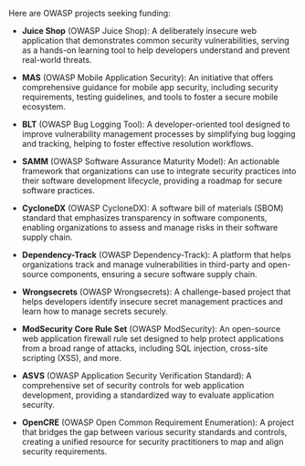 Here are OWASP projects seeking funding:

- **Juice Shop** (OWASP Juice Shop): A deliberately insecure web application that demonstrates common security vulnerabilities, serving as a hands-on learning tool to help developers understand and prevent real-world threats.

- **MAS** (OWASP Mobile Application Security): An initiative that offers comprehensive guidance for mobile app security, including security requirements, testing guidelines, and tools to foster a secure mobile ecosystem.

- **BLT** (OWASP Bug Logging Tool): A developer-oriented tool designed to improve vulnerability management processes by simplifying bug logging and tracking, helping to foster effective resolution workflows.

- **SAMM** (OWASP Software Assurance Maturity Model): An actionable framework that organizations can use to integrate security practices into their software development lifecycle, providing a roadmap for secure software practices.

- **CycloneDX** (OWASP CycloneDX): A software bill of materials (SBOM) standard that emphasizes transparency in software components, enabling organizations to assess and manage risks in their software supply chain.

- **Dependency-Track** (OWASP Dependency-Track): A platform that helps organizations track and manage vulnerabilities in third-party and open-source components, ensuring a secure software supply chain.

- **Wrongsecrets** (OWASP Wrongsecrets): A challenge-based project that helps developers identify insecure secret management practices and learn how to manage secrets securely.

- **ModSecurity Core Rule Set** (OWASP ModSecurity): An open-source web application firewall rule set designed to help protect applications from a broad range of attacks, including SQL injection, cross-site scripting (XSS), and more.

- **ASVS** (OWASP Application Security Verification Standard): A comprehensive set of security controls for web application development, providing a standardized way to evaluate application security.

- **OpenCRE** (OWASP Open Common Requirement Enumeration): A project that bridges the gap between various security standards and controls, creating a unified resource for security practitioners to map and align security requirements.
